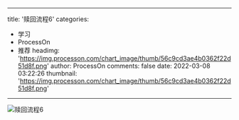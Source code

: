 
---
title: '赎回流程6'
categories: 
 - 学习
 - ProcessOn
 - 推荐
headimg: 'https://img.processon.com/chart_image/thumb/56c9cd3ae4b0362f22d51d8f.png'
author: ProcessOn
comments: false
date: 2022-03-08 03:22:26
thumbnail: 'https://img.processon.com/chart_image/thumb/56c9cd3ae4b0362f22d51d8f.png'
---

<div>   
<img class="thumb" alt="赎回流程6" src="https://img.processon.com/chart_image/thumb/56c9cd3ae4b0362f22d51d8f.png" referrerpolicy="no-referrer">
<p></p>  
</div>
            
